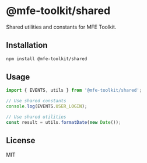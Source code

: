# @mfe-toolkit/shared

Shared utilities and constants for MFE Toolkit.

## Installation

```bash
npm install @mfe-toolkit/shared
```

## Usage

```typescript
import { EVENTS, utils } from '@mfe-toolkit/shared';

// Use shared constants
console.log(EVENTS.USER_LOGIN);

// Use shared utilities
const result = utils.formatDate(new Date());
```

## License

MIT
